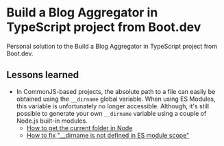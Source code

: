 # Build a Blog Aggregator in TypeScript project from Boot.dev

Personal solution to the Build a Blog Aggregator in TypeScript project from Boot.dev.

## Lessons learned

- In CommonJS-based projects, the absolute path to a file can easily be obtained using the `__dirname` global variable. When using ES Modules, this variable is unfortunately no longer accessible. Although, it's still possible to generate your own `__dirname` variable using a couple of Node.js built-in modules.
  - [How to get the current folder in Node](https://flaviocopes.com/node-get-current-folder/)
  - [How to fix "__dirname is not defined in ES module scope"](https://flaviocopes.com/fix-dirname-not-defined-es-module-scope/)
